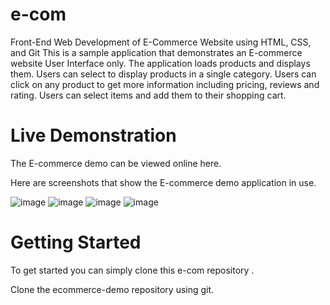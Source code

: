 # e-com
Front-End Web Development of E-Commerce Website using HTML, CSS, and Git
This is a sample application that demonstrates an E-commerce website User Interface only. The application loads products and displays them. Users can select to display products in a single category. Users can click on any product to get more information including pricing, reviews and rating. Users can select items and add them to their shopping cart.

# Live Demonstration
The E-commerce demo can be viewed online here.

Here are screenshots that show the E-commerce demo application in use.

![image](https://user-images.githubusercontent.com/72400676/117814595-1f90ad80-b282-11eb-9e2e-2de9ddfbd0fa.png)
![image](https://user-images.githubusercontent.com/72400676/117814648-30d9ba00-b282-11eb-9287-71f8ebf897b6.png)
![image](https://user-images.githubusercontent.com/72400676/117814701-4353f380-b282-11eb-8dd0-4f85929d4f74.png)
![image](https://user-images.githubusercontent.com/72400676/117814733-5070e280-b282-11eb-8b9a-f0016e24bbc7.png)

# Getting Started
To get started you can simply clone this e-com repository .

Clone the ecommerce-demo repository using git.
